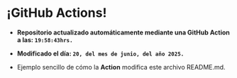 # ¡GitHub Actions!
* **Repositorio actualizado automáticamente mediante una GitHub Action a las: `19:58:43hrs.`**
* **Modificado el día: `20, del mes de junio, del año 2025.`**

* Ejemplo sencillo de cómo la **Action** modifica este archivo README.md.
